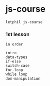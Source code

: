 # js-course

```
letphil js-course

```

### 1st lesson

```
in order

intro
data-types
if-else
switch-case
for-loop
while loop
dom-manipulation

```

